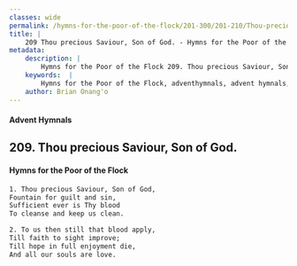 ```yaml
---
classes: wide
permalink: /hymns-for-the-poor-of-the-flock/201-300/201-210/Thou-precious-Saviour,-Son-of-God/
title: |
    209 Thou precious Saviour, Son of God. - Hymns for the Poor of the Flock
metadata:
    description: |
        Hymns for the Poor of the Flock 209. Thou precious Saviour, Son of God.. Thou precious Saviour, Son of God, Fountain for guilt and sin, Sufficient ever is Thy blood  To cleanse and keep us clean. 
    keywords:  |
        Hymns for the Poor of the Flock, adventhymnals, advent hymnals, Thou precious Saviour, Son of God., Thou precious Saviour, Son of God,, 
    author: Brian Onang'o
---
```


#### Advent Hymnals
## 209. Thou precious Saviour, Son of God.
####  Hymns for the Poor of the Flock

```txt
1. Thou precious Saviour, Son of God,
Fountain for guilt and sin,
Sufficient ever is Thy blood 
To cleanse and keep us clean.

2. To us then still that blood apply,
Till faith to sight improve;
Till hope in full enjoyment die,
And all our souls are love.
```